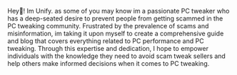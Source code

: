 Hey👋! Im Unify. as some of you may know im a passionate PC tweaker who has a deep-seated desire to prevent people from getting scammed in the PC tweaking community. Frustrated by the prevalence of scams and misinformation, im taking it upon myself to create a comprehensive guide and blog that covers everything related to PC performance and PC tweaking. Through this expertise and dedication, I hope to empower individuals with the knowledge they need to avoid scam tweak sellers and help others make informed decisions when it comes to PC tweaking. 
